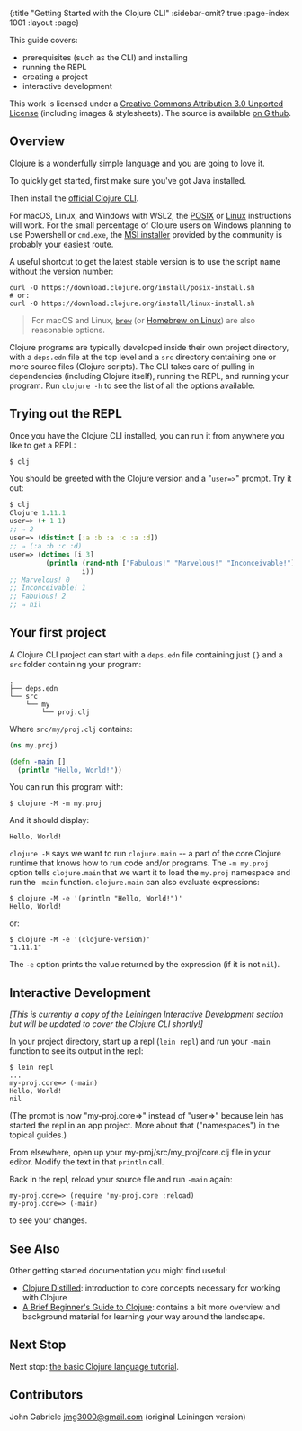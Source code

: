 {:title "Getting Started with the Clojure CLI"
 :sidebar-omit? true :page-index 1001
 :layout :page}

This guide covers:

 * prerequisites (such as the CLI) and installing
 * running the REPL
 * creating a project
 * interactive development

This work is licensed under a <a rel="license"
href="https://creativecommons.org/licenses/by/3.0/">Creative Commons
Attribution 3.0 Unported License</a> (including images &
stylesheets). The source is available [on
Github](https://github.com/clojure-doc/clojure-doc.github.io).

## Overview

Clojure is a wonderfully simple language and you are going to love
it.

To quickly get started, first make sure you've got Java installed.

Then install the [official Clojure CLI](https://clojure.org/guides/install_clojure).

For macOS, Linux, and Windows with WSL2, the [POSIX](https://clojure.org/guides/install_clojure#_posix_instructions)
or [Linux](https://clojure.org/guides/install_clojure#_linux_instructions)
instructions will work. For the small percentage of Clojure users on Windows
planning to use Powershell or `cmd.exe`, the
[MSI installer](https://github.com/casselc/clj-msi) provided by the community
is probably your easiest route.

A useful shortcut to get the latest stable version is to use the script name
without the version number:

```shell
curl -O https://download.clojure.org/install/posix-install.sh
# or:
curl -O https://download.clojure.org/install/linux-install.sh
```

> For macOS and Linux, [`brew`](https://brew.sh/) (or [Homebrew on Linux](https://docs.brew.sh/Homebrew-on-Linux)) are also reasonable options.

Clojure programs are typically developed inside their own project
directory, with a `deps.edn` file at the top level and a `src` directory
containing one or more source files (Clojure scripts). The CLI takes care of
pulling in dependencies (including Clojure itself), running the REPL,
and running your program. Run `clojure -h` to
see the list of all the options available.


## Trying out the REPL

Once you have the Clojure CLI installed, you can run it from anywhere you like
to get a REPL:

    $ clj

You should be greeted with the Clojure version and a "`user=>`" prompt. Try it out:

```clojure
$ clj
Clojure 1.11.1
user=> (+ 1 1)
;; ⇒ 2
user=> (distinct [:a :b :a :c :a :d])
;; ⇒ (:a :b :c :d)
user=> (dotimes [i 3]
         (println (rand-nth ["Fabulous!" "Marvelous!" "Inconceivable!"])
                  i))
;; Marvelous! 0
;; Inconceivable! 1
;; Fabulous! 2
;; ⇒ nil
```


## Your first project

A Clojure CLI project can start with a `deps.edn` file containing just `{}`
and a `src` folder containing your program:

```
.
├── deps.edn
└── src
    └── my
        └── proj.clj
```

Where `src/my/proj.clj` contains:

```clojure
(ns my.proj)

(defn -main []
  (println "Hello, World!"))
```

You can run this program with:

```
$ clojure -M -m my.proj
```

And it should display:

```
Hello, World!
```

`clojure -M` says we want to run `clojure.main` -- a part of the core Clojure runtime that knows how to run code and/or programs.
The `-m my.proj` option tells `clojure.main` that we want it to load the `my.proj` namespace and run the `-main` function.
`clojure.main` can also evaluate expressions:

```
$ clojure -M -e '(println "Hello, World!")'
Hello, World!
```

or:

```
$ clojure -M -e '(clojure-version)'
"1.11.1"
```

The `-e` option prints the value returned by the expression (if it is not `nil`).

## Interactive Development

_[This is currently a copy of the Leiningen Interactive Development section but will be updated to cover the Clojure CLI shortly!]_

In your project directory, start up a repl (`lein repl`) and
run your `-main` function to see its output in the repl:

    $ lein repl
    ...
    my-proj.core=> (-main)
    Hello, World!
    nil

(The prompt is now "my-proj.core=>" instead of "user=>" because lein
has started the repl in an app project. More about that ("namespaces")
in the topical guides.)

From elsewhere, open up your my-proj/src/my_proj/core.clj file
in your editor. Modify the text in that `println` call.

Back in the repl, reload your source file and run `-main` again:

    my-proj.core=> (require 'my-proj.core :reload)
    my-proj.core=> (-main)

to see your changes.


## See Also

Other getting started documentation you might find useful:

  * [Clojure Distilled](http://yogthos.github.io/ClojureDistilled.html):
    introduction to core concepts necessary for working with Clojure
  * [A Brief Beginner's Guide to
    Clojure](http://www.unexpected-vortices.com/clojure/brief-beginners-guide/index.html):
    contains a bit more overview and background material for learning your way
    around the landscape.


## Next Stop

Next stop: [the basic Clojure language tutorial](/articles/tutorials/introduction/).



## Contributors

John Gabriele <jmg3000@gmail.com> (original Leiningen version)

